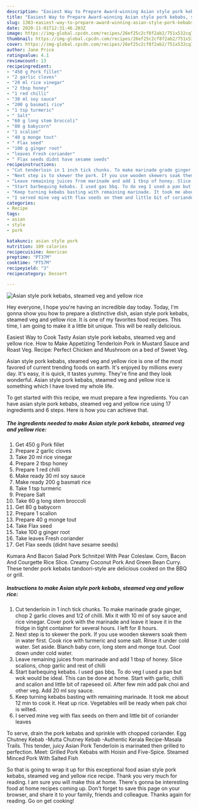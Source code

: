 ```yaml
---
description: "Easiest Way to Prepare Award-winning Asian style pork kebabs, steamed veg and yellow rice"
title: "Easiest Way to Prepare Award-winning Asian style pork kebabs, steamed veg and yellow rice"
slug: 1383-easiest-way-to-prepare-award-winning-asian-style-pork-kebabs-steamed-veg-and-yellow-rice
date: 2020-11-01T12:31:46.203Z
image: https://img-global.cpcdn.com/recipes/26ef25c2cf8f2ab2/751x532cq70/asian-style-pork-kebabs-steamed-veg-and-yellow-rice-recipe-main-photo.jpg
thumbnail: https://img-global.cpcdn.com/recipes/26ef25c2cf8f2ab2/751x532cq70/asian-style-pork-kebabs-steamed-veg-and-yellow-rice-recipe-main-photo.jpg
cover: https://img-global.cpcdn.com/recipes/26ef25c2cf8f2ab2/751x532cq70/asian-style-pork-kebabs-steamed-veg-and-yellow-rice-recipe-main-photo.jpg
author: Jane Price
ratingvalue: 4.1
reviewcount: 13
recipeingredient:
- "450 g Pork fillet"
- "2 garlic cloves"
- "20 ml rice vinegar"
- "2 tbsp honey"
- "1 red chilli"
- "30 ml soy sauce"
- "200 g basmati rice"
- "1 tsp turmeric"
- " Salt"
- "60 g long stem broccoli"
- "80 g babycorn"
- "1 scalion"
- "40 g monge tout"
- " Flax seed"
- "100 g ginger root"
- "leaves Fresh coriander"
- " Flax seeds didnt have sesame seeds"
recipeinstructions:
- "Cut tenderloin in 1 inch tick chunks. To make marinade grade ginger, chop 2 garlic cloves and 1/2 of chilli. Mix it with 10 ml of soy sauce and rice vinegar. Cover pork with the marinade and leave it leave it in the fridge in tight container for several hours. I left for 8 hours."
- "Next step is to skewer the pork. If you use wooden skewers soak them in water first. Cook rice with turmeric and some salt. Rinse it under cold water. Set aside. Blanch baby corn, long stem and monge tout. Cool down under cold water."
- "Leave remaining juices from marinade and add 1 tbsp of honey. Slice scalions, chop garlic and rest of chilli"
- "Start barbequing kebabs. I used gas bbq. To do veg I used a pan but wok would be ideal. This can be done at home. Start with garlic, chilli and scalion and little bit of rapeseed oil. After few min add pak choi and other veg. Add 20 ml soy sauce."
- "Keep turning kebabs basting with remaining marinade. It took me about 12 min to cook it. Heat up rice. Vegetables will be ready when pak choi is wilted."
- "I served mine veg with flax seeds on them and little bit of coriander leaves"
categories:
- Recipe
tags:
- asian
- style
- pork

katakunci: asian style pork 
nutrition: 109 calories
recipecuisine: American
preptime: "PT37M"
cooktime: "PT57M"
recipeyield: "3"
recipecategory: Dessert

---
```



![Asian style pork kebabs, steamed veg and yellow rice](https://img-global.cpcdn.com/recipes/26ef25c2cf8f2ab2/751x532cq70/asian-style-pork-kebabs-steamed-veg-and-yellow-rice-recipe-main-photo.jpg)

Hey everyone, I hope you're having an incredible day today. Today, I'm gonna show you how to prepare a distinctive dish, asian style pork kebabs, steamed veg and yellow rice. It is one of my favorites food recipes. This time, I am going to make it a little bit unique. This will be really delicious.

Easiest Way to Cook Tasty Asian style pork kebabs, steamed veg and yellow rice. How to Make Appetizing Tenderloin Pork in Mustard Sauce and Roast Veg. Recipe: Perfect Chicken and Mushroom on a bed of Sweet Veg.

Asian style pork kebabs, steamed veg and yellow rice is one of the most favored of current trending foods on earth. It's enjoyed by millions every day. It's easy, it is quick, it tastes yummy. They're fine and they look wonderful. Asian style pork kebabs, steamed veg and yellow rice is something which I have loved my whole life.


To get started with this recipe, we must prepare a few ingredients. You can have asian style pork kebabs, steamed veg and yellow rice using 17 ingredients and 6 steps. Here is how you can achieve that.

<!--inarticleads1-->

##### The ingredients needed to make Asian style pork kebabs, steamed veg and yellow rice:

1. Get 450 g Pork fillet
1. Prepare 2 garlic cloves
1. Take 20 ml rice vinegar
1. Prepare 2 tbsp honey
1. Prepare 1 red chilli
1. Make ready 30 ml soy sauce
1. Make ready 200 g basmati rice
1. Take 1 tsp turmeric
1. Prepare  Salt
1. Take 60 g long stem broccoli
1. Get 80 g babycorn
1. Prepare 1 scalion
1. Prepare 40 g monge tout
1. Take  Flax seed
1. Take 100 g ginger root
1. Take leaves Fresh coriander
1. Get  Flax seeds (didnt have sesame seeds)


Kumara And Bacon Salad Pork Schnitzel With Pear Coleslaw. Corn, Bacon And Courgette Rice Slice. Creamy Coconut Pork And Green Bean Curry. These tender pork kebabs tandoori-style are delicious cooked on the BBQ or grill. 

<!--inarticleads2-->

##### Instructions to make Asian style pork kebabs, steamed veg and yellow rice:

1. Cut tenderloin in 1 inch tick chunks. To make marinade grade ginger, chop 2 garlic cloves and 1/2 of chilli. Mix it with 10 ml of soy sauce and rice vinegar. Cover pork with the marinade and leave it leave it in the fridge in tight container for several hours. I left for 8 hours.
1. Next step is to skewer the pork. If you use wooden skewers soak them in water first. Cook rice with turmeric and some salt. Rinse it under cold water. Set aside. Blanch baby corn, long stem and monge tout. Cool down under cold water.
1. Leave remaining juices from marinade and add 1 tbsp of honey. Slice scalions, chop garlic and rest of chilli
1. Start barbequing kebabs. I used gas bbq. To do veg I used a pan but wok would be ideal. This can be done at home. Start with garlic, chilli and scalion and little bit of rapeseed oil. After few min add pak choi and other veg. Add 20 ml soy sauce.
1. Keep turning kebabs basting with remaining marinade. It took me about 12 min to cook it. Heat up rice. Vegetables will be ready when pak choi is wilted.
1. I served mine veg with flax seeds on them and little bit of coriander leaves


To serve, drain the pork kebabs and sprinkle with chopped coriander. Egg Chutney Kebab -Mutta Chutney Kebab -Authentic Kerala Recipe-Masala Trails. This tender, juicy Asian Pork Tenderloin is marinated then grilled to perfection. Meet: Grilled Pork Kebabs with Hoisin and Five-Spice. Steamed Minced Pork With Salted Fish 

So that is going to wrap it up for this exceptional food asian style pork kebabs, steamed veg and yellow rice recipe. Thank you very much for reading. I am sure you will make this at home. There's gonna be interesting food at home recipes coming up. Don't forget to save this page on your browser, and share it to your family, friends and colleague. Thanks again for reading. Go on get cooking!
